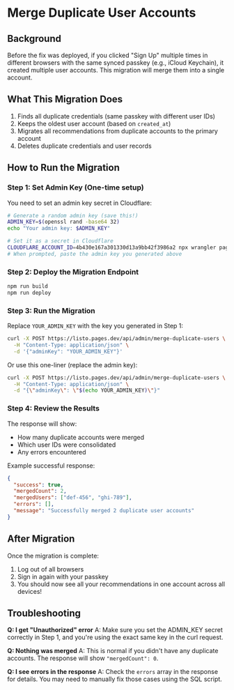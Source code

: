 # Merge Duplicate User Accounts

## Background

Before the fix was deployed, if you clicked "Sign Up" multiple times in different browsers with the same synced passkey (e.g., iCloud Keychain), it created multiple user accounts. This migration will merge them into a single account.

## What This Migration Does

1. Finds all duplicate credentials (same passkey with different user IDs)
2. Keeps the oldest user account (based on `created_at`)
3. Migrates all recommendations from duplicate accounts to the primary account
4. Deletes duplicate credentials and user records

## How to Run the Migration

### Step 1: Set Admin Key (One-time setup)

You need to set an admin key secret in Cloudflare:

```bash
# Generate a random admin key (save this!)
ADMIN_KEY=$(openssl rand -base64 32)
echo "Your admin key: $ADMIN_KEY"

# Set it as a secret in Cloudflare
CLOUDFLARE_ACCOUNT_ID=4b430e167a301330d13a9bb42f3986a2 npx wrangler pages secret put ADMIN_KEY --project-name=listo
# When prompted, paste the admin key you generated above
```

### Step 2: Deploy the Migration Endpoint

```bash
npm run build
npm run deploy
```

### Step 3: Run the Migration

Replace `YOUR_ADMIN_KEY` with the key you generated in Step 1:

```bash
curl -X POST https://listo.pages.dev/api/admin/merge-duplicate-users \
  -H "Content-Type: application/json" \
  -d '{"adminKey": "YOUR_ADMIN_KEY"}'
```

Or use this one-liner (replace the admin key):

```bash
curl -X POST https://listo.pages.dev/api/admin/merge-duplicate-users \
  -H "Content-Type: application/json" \
  -d "{\"adminKey\": \"$(echo YOUR_ADMIN_KEY)\"}"
```

### Step 4: Review the Results

The response will show:
- How many duplicate accounts were merged
- Which user IDs were consolidated
- Any errors encountered

Example successful response:
```json
{
  "success": true,
  "mergedCount": 2,
  "mergedUsers": ["def-456", "ghi-789"],
  "errors": [],
  "message": "Successfully merged 2 duplicate user accounts"
}
```

## After Migration

Once the migration is complete:
1. Log out of all browsers
2. Sign in again with your passkey
3. You should now see all your recommendations in one account across all devices!

## Troubleshooting

**Q: I get "Unauthorized" error**
A: Make sure you set the ADMIN_KEY secret correctly in Step 1, and you're using the exact same key in the curl request.

**Q: Nothing was merged**
A: This is normal if you didn't have any duplicate accounts. The response will show `"mergedCount": 0`.

**Q: I see errors in the response**
A: Check the `errors` array in the response for details. You may need to manually fix those cases using the SQL script.

